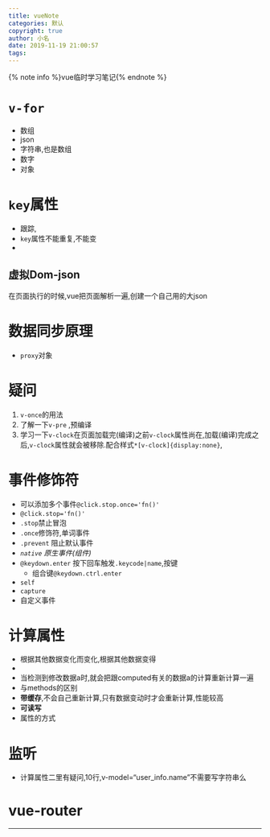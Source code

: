 ```yaml
---
title: vueNote
categories: 默认
copyright: true
author: 小名
date: 2019-11-19 21:00:57
tags:
---
```


{% note info %}vue临时学习笔记{% endnote %}

<!-- more -->

# `v-for`

- 数组
- json
- 字符串,也是数组
- 数字
- 对象

# `key`属性

- 跟踪,
- `key`属性不能重复,不能变
- 

## 虚拟Dom-json

在页面执行的时候,vue把页面解析一遍,创建一个自己用的大json



# 数据同步原理

- `proxy`对象

# 疑问

1. `v-once`的用法
2. 了解一下`v-pre` ,预编译
3. 学习一下`v-clock`在页面加载完(编译)之前`v-clock`属性尚在,加载(编译)完成之后,`v-clock`属性就会被移除.配合样式`*[v-clock]{display:none}`,

# 事件修饰符

- 可以添加多个事件`@click.stop.once='fn()'`
- `@click.stop='fn()'`
- `.stop`禁止冒泡
- `.once`修饰符,单词事件
- `.prevent` 阻止默认事件
- *`native` 原生事件(组件)*
- `@keydown.enter` 按下回车触发`.keycode|name`,按键
	- 组合键`@keydown.ctrl.enter`
- `self`
- `capture`
- 自定义事件



# 计算属性

- 根据其他数据变化而变化,根据其他数据变得
- 
- 当检测到修改数据a时,就会把跟computed有关的数据a的计算重新计算一遍
- 与methods的区别
- **带缓存**,不会自己重新计算,只有数据变动时才会重新计算,性能较高
- **可读写**
- 属性的方式

# 监听

-   计算属性二里有疑问,10行,v-model=“user_info.name”不需要写字符串么



# vue-router



---

